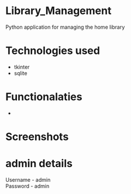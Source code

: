 # Library_Management
Python application for managing the home library

# Technologies used
* tkinter
* sqlite

# Functionalaties
* 

# Screenshots

# admin details
Username - admin </br>
Password - admin </br>
